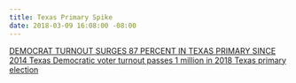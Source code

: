 ```yaml
---
title: Texas Primary Spike
date: 2018-03-09 16:08:00 -08:00
---
```


[DEMOCRAT TURNOUT SURGES 87 PERCENT IN TEXAS PRIMARY SINCE 2014
](http://www.newsweek.com/democrat-turnout-surges-87-texas-primary-2014-834806?utm_source=Small+Victories+Newsletter&utm_campaign=75a2a109c0-EMAIL_CAMPAIGN_2018_03_09&utm_medium=email&utm_term=0_636f315e88-75a2a109c0-142027269)
[Texas Democratic voter turnout passes 1 million in 2018 Texas primary election](https://www.caller.com/story/news/politics/elections/2018/03/07/texas-primary-voter-turnout-democrats-republicans-election-day/401711002/?utm_source=Small+Victories+Newsletter&utm_campaign=75a2a109c0-EMAIL_CAMPAIGN_2018_03_09&utm_medium=email&utm_term=0_636f315e88-75a2a109c0-142027269)

